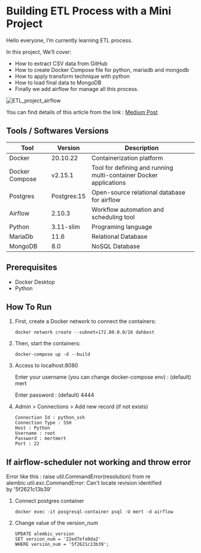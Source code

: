 # Building ETL Process with a Mini Project

Hello everyone, I’m currently learning ETL process.

In this project, We’ll cover:

- How to extract CSV data from GitHub
- How to create Docker Compose file for python, mariadb and mongodb
- How to apply transform technique with python
- How to load final data to MongoDB
- Finally we add airflow for manage all this process.

![ETL_project_airflow](https://github.com/user-attachments/assets/589aec53-1016-43af-ab97-e6cfca6e5641)

You can find details of this article from the link : [Medium Post](https://medium.com/@merTaner/mini-etl-project-93e9a67c4139)

## Tools / Softwares Versions

|Tool|Version|Description|
| ------ | ------ | ----------- |
|Docker | 20.10.22 | Containerization platform |
|Docker Compose |v2.15.1|Tool for defining and running multi-container Docker applications|
|Postgres|Postgres:15|Open-source relational database for airflow|
|Airflow|2.10.3|Workflow automation and scheduling tool|
|Python | 3.11-slim| Programing language |
|MariaDb| 11.6     | Relational Database |
|MongoDB| 8.0      | NoSQL Database |

## Prerequisites

- Docker Desktop
- Python

## How To Run

1. First, create a Docker network to connect the containers:

    ```docker network create --subnet=172.80.0.0/16 dahbest```

2. Then, start the containers:

    ```docker-compose up -d --build ```

3. Access to localhost:8080

    Enter your username (you can change docker-compose env) : (default) mert

    Enter password : (default) 4444

4. Admin > Connections > Add new record  (if not exists)

    ```
    Connection Id : python_ssh
    Connection Type : SSH
    Host : Python
    Username : root
    Password : mertmert
    Port : 22
    ```

## If airflow-scheduler not working and throw error

Error like this : raise util.CommandError(resolution) from re
alembic.util.exc.CommandError: Can't locate revision identified by '5f2621c13b39'

1. Connect postgres container

    ``` docker exec -it posgresql-container psql -U mert -d airflow ```

2. Change value of the version_num

    ``` 
    UPDATE alembic_version
    SET version_num = '22ed7efa9da2'
    WHERE version_num = '5f2621c13b39'; 
    ```

